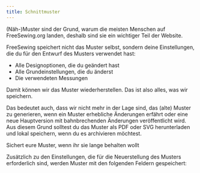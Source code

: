 ```yaml
---
title: Schnittmuster
---
```


(Näh-)Muster sind der Grund, warum die meisten Menschen auf FreeSewing.org landen, deshalb sind sie ein wichtiger Teil der Website.

FreeSewing speichert nicht das Muster selbst, sondern deine Einstellungen, die du für den Entwurf des Musters verwendet hast:

- Alle Designoptionen, die du geändert hast
- Alle Grundeinstellungen, die du änderst
- Die verwendeten Messungen

Damit können wir das Muster wiederherstellen. Das ist also alles, was wir speichern.

Das bedeutet auch, dass wir nicht mehr in der Lage sind, das (alte) Muster zu generieren, wenn ein Muster erhebliche Änderungen erfährt oder eine neue Hauptversion mit bahnbrechenden Änderungen veröffentlicht wird. Aus diesem Grund solltest du das Muster als PDF oder SVG herunterladen und lokal speichern, wenn du es archivieren möchtest.

<Tldr compact> Sichert eure Muster, wenn ihr sie lange behalten wollt</Tldr>

Zusätzlich zu den Einstellungen, die für die Neuerstellung des Musters erforderlich sind, werden Muster mit den folgenden Feldern gespeichert:

<ReadMore />
